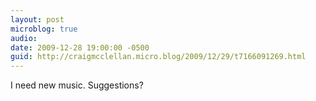 ```yaml
---
layout: post
microblog: true
audio: 
date: 2009-12-28 19:00:00 -0500
guid: http://craigmcclellan.micro.blog/2009/12/29/t7166091269.html
---
```

I need new music. Suggestions?
